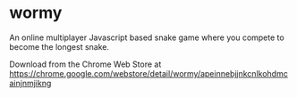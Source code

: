 wormy
=====

An online multiplayer Javascript based snake game where you compete to become the longest snake.

Download from the Chrome Web Store at https://chrome.google.com/webstore/detail/wormy/apeinnebjjnkcnlkohdmcainjnmjikng
